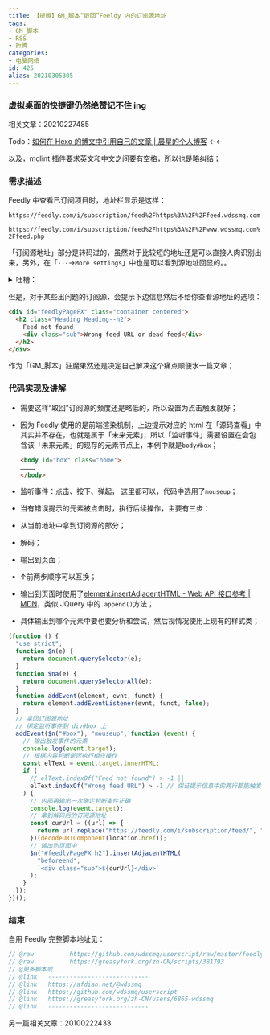 ```yaml
---
title: 【折腾】GM_脚本“取回”Feeldy 内的订阅源地址
tags:
- GM_脚本
- RSS
- 折腾
categories:
- 电脑网络
id: 425
alias: 20210305305
---
```


### 虚拟桌面的快捷键仍然绝赞记不住 ing

相关文章：20210227485

Todo：[如何在 Hexo 的博文中引用自己的文章 | 晨星的个人博客](https://www.mls-tech.info/hexo/hexo-use-internal-link/ "如何在Hexo的博文中引用自己的文章 | 晨星的个人博客") ←←

以及，mdlint 插件要求英文和中文之间要有空格，所以也是略纠结；

### 需求描述

Feedly 中查看已订阅项目时，地址栏显示是这样：

`https://feedly.com/i/subscription/feed%2Fhttps%3A%2F%2Ffeed.wdssmq.com`

`https://feedly.com/i/subscription/feed%2Fhttps%3A%2F%2Fwww.wdssmq.com%2Ffeed.php`

「订阅源地址」部分是转码过的，虽然对于比较短的地址还是可以直接人肉识别出来，另外，在「`···`→`More settings`」中也是可以看到源地址回显的。。

<details markdown='1'>
<summary>吐槽：</summary>
【果然从博客建议之初就是「不想配图」星人，，，即使改用「Markdown + 免费图床」后也没能提升多少；

【Feedly 这个回显也是过了很久才半途加上的。。
</details>

但是，对于某些出问题的订阅源，会提示下边信息然后不给你查看源地址的选项：

```html
<div id="feedlyPageFX" class="container centered">
  <h2 class="Heading Heading--h2">
    Feed not found
    <div class="sub">Wrong feed URL or dead feed</div>
  </h2>
</div>
```

作为「GM_脚本」狂魔果然还是决定自己解决这个痛点顺便水一篇文章；

### 代码实现及讲解

- 需要这样“取回”订阅源的频度还是略低的，所以设置为点击触发就好；
- 因为 Feedly 使用的是前端渲染机制，上边提示对应的 html 在「源码查看」中其实并不存在，也就是属于「未来元素」，所以「监听事件」需要设置在会包含该「未来元素」的现存的元素节点上，本例中就是`body#box`；

  ```html
  <body id="box" class="home">
  …………
  </body>
  ```

- 监听事件：点击、按下、弹起， 这里都可以，代码中选用了`mouseup`；
- 当有错误提示的元素被点击时，执行后续操作，主要有三步：
 - 从当前地址中拿到订阅源的部分；
 - 解码；
 - 输出到页面；
- ↑前两步顺序可以互换；
- 输出到页面时使用了[element.insertAdjacentHTML - Web API 接口参考 | MDN](https://developer.mozilla.org/zh-CN/docs/Web/API/Element/insertAdjacentHTML "element.insertAdjacentHTML - Web API 接口参考 | MDN")，类似 JQuery 中的`.append()`方法；
- 具体输出到哪个元素中要也要分析和尝试，然后视情况使用上现有的样式类；

```js
(function () {
  "use strict";
  function $n(e) {
    return document.querySelector(e);
  }
  function $na(e) {
    return document.querySelectorAll(e);
  }
  function addEvent(element, evnt, funct) {
    return element.addEventListener(evnt, funct, false);
  }
  // 拿回订阅源地址
  // 绑定监听事件到 div#box 上
  addEvent($n("#box"), "mouseup", function (event) {
    // 输出触发事件的元素
    console.log(event.target);
    // 根据内容判断是否执行相应操作
    const elText = event.target.innerHTML;
    if (
      // elText.indexOf("Feed not found") > -1 ||
      elText.indexOf("Wrong feed URL") > -1 // 保证提示信息中的两行都能触发
    ) {
      // 内部再输出一次确定判断条件正确
      console.log(event.target);
      // 拿到解码后的订阅源地址
      const curUrl = ((url) => {
        return url.replace("https://feedly.com/i/subscription/feed/", "");
      })(decodeURIComponent(location.href));
      // 输出到页面中
      $n("#feedlyPageFX h2").insertAdjacentHTML(
        "beforeend",
        `<div class="sub">${curUrl}</div>`
      );
    }
  });
})();
```

### 结束

自用 Feedly 完整脚本地址见：

```js
// @raw          https://github.com/wdssmq/userscript/raw/master/feedly/feedly.user.js
// @raw          https://greasyfork.org/zh-CN/scripts/381793
// @更多脚本或
// @link   ----------------------------
// @link   https://afdian.net/@wdssmq
// @link   https://github.com/wdssmq/userscript
// @link   https://greasyfork.org/zh-CN/users/6865-wdssmq
// @link   ----------------------------
```

另一篇相关文章：20100222433


<!--more-->
